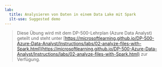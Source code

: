 ```yaml
---
lab:
  title: Analysieren von Daten in einem Data Lake mit Spark
  ilt-use: Suggested demo
---
```


> Diese Übung wird mit dem DP-500-Lehrplan (Azure Data Analyst) geteilt und steht unter [https://microsoftlearning.github.io/DP-500-Azure-Data-Analyst/Instructions/labs/02-analyze-files-with-Spark.html](https://microsoftlearning.github.io/DP-500-Azure-Data-Analyst/Instructions/labs/02-analyze-files-with-Spark.html) zur Verfügung.